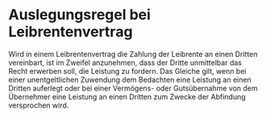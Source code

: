 # Auslegungsregel bei Leibrentenvertrag

Wird in einem Leibrentenvertrag die Zahlung der Leibrente an einen Dritten vereinbart, ist im Zweifel anzunehmen, dass der Dritte unmittelbar das Recht erwerben soll, die Leistung zu fordern. Das Gleiche gilt, wenn bei einer unentgeltlichen Zuwendung dem Bedachten eine Leistung an einen Dritten auferlegt oder bei einer Vermögens\- oder Gutsübernahme von dem Übernehmer eine Leistung an einen Dritten zum Zwecke der Abfindung versprochen wird. 

